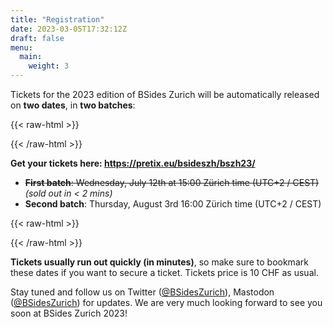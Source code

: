 ```yaml
---
title: "Registration"
date: 2023-03-05T17:32:12Z
draft: false
menu:
  main:
    weight: 3
---
```


Tickets for the 2023 edition of BSides Zurich will be automatically released on
**two dates**, in **two batches**:

{{< raw-html >}}

<div class="bg-washed-green ph3 pv3 ma4 br3">
{{< /raw-html >}}

**Get your tickets here: https://pretix.eu/bsideszh/bszh23/**

- ~~**First batch**: Wednesday, July 12th at 15:00 Zürich time (UTC+2 / CEST)~~
  _(sold out in < 2 mins)_
- **Second batch**: Thursday, August 3rd 16:00 Zürich time (UTC+2 / CEST)

{{< raw-html >}}

</div>
{{< /raw-html >}}

**Tickets usually run out quickly (in minutes)**, so make sure to bookmark these
dates if you want to secure a ticket. Tickets price is 10 CHF as usual.

Stay tuned and follow us on Twitter
([@BSidesZurich](https://twitter.com/BSidesZurich)), Mastodon
([@BSidesZurich](https://infosec.exchange/@BSidesZurich)) for updates. We are
very much looking forward to see you soon at BSides Zurich 2023!
